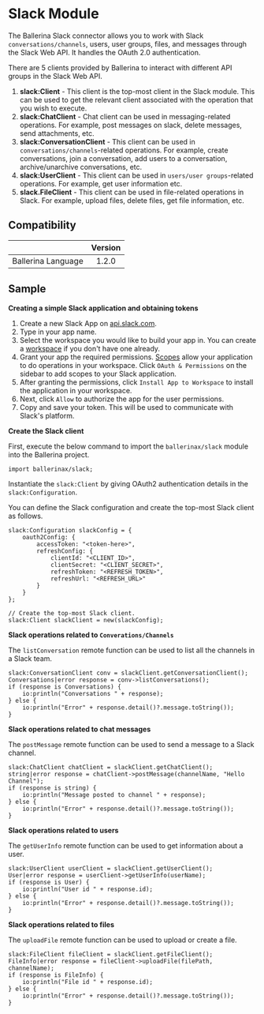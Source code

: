 # Slack Module

The Ballerina Slack connector allows you to work with Slack `conversations/channels`, users, user groups, files, and messages through the Slack Web API.
It handles the OAuth 2.0 authentication.

There are 5 clients provided by Ballerina to interact with different API groups in the Slack Web API.
1. **slack:Client** - This client is the top-most client in the Slack module. This can be used to get the relevant client associated with the operation
that you wish to execute.
2. **slack:ChatClient** - Chat client can be used in messaging-related operations. For example,  post messages on slack, delete messages,
send attachments, etc.
3. **slack:ConversationClient** - This client can be used in `conversations/channels`-related operations. For example, create conversations,
join a conversation, add users to a conversation, archive/unarchive conversations, etc.
4. **slack:UserClient** - This client can be used in `users/user groups`-related operations. For example, get user information etc.
5. **slack.FileClient** - This client can be used in file-related operations in Slack. For example, upload files, delete files, get file information, etc.

## Compatibility
|                     |    Version     |
|:-------------------:|:--------------:|
| Ballerina Language  | 1.2.0          |

## Sample

**Creating a simple Slack application and obtaining tokens**

1. Create a new Slack App on [api.slack.com](https://api.slack.com/apps?new_granular_bot_app=1).
2. Type in your app name.
3. Select the workspace you would like to build your app in. You can create a [workspace](https://slack.com/get-started#create) if you don't have one already.
4. Grant your app the required permissions. [Scopes](https://api.slack.com/scopes) allow your application to do operations in your workspace. Click `OAuth & Permissions` on the sidebar to add scopes to your Slack application. 
5. After granting the permissions, click `Install App to Workspace` to install the application in your workspace.
6. Next, click `Allow` to authorize the app for the user permissions. 
7. Copy and save your token. This will be used to communicate with Slack's platform.

**Create the Slack client**

First, execute the below command to import the `ballerinax/slack` module into the Ballerina project.
```ballerina
import ballerinax/slack;
```
Instantiate the `slack:Client` by giving OAuth2 authentication details in the `slack:Configuration`. 

You can define the Slack configuration and create the top-most Slack client as follows. 
```ballerina
slack:Configuration slackConfig = {
    oauth2Config: {
        accessToken: "<token-here>",
        refreshConfig: {
            clientId: "<CLIENT_ID>",
            clientSecret: "<CLIENT_SECRET>",
            refreshToken: "<REFRESH_TOKEN>",
            refreshUrl: "<REFRESH_URL>"
        }
    }
};

// Create the top-most Slack client.
slack:Client slackClient = new(slackConfig);
```

**Slack operations related to `Converations/Channels`**

The `listConversation` remote function can be used to list all the channels in a Slack team. 

```ballerina
slack:ConversationClient conv = slackClient.getConversationClient();
Conversations|error response = conv->listConversations();
if (response is Conversations) {    
    io:println("Conversations " + response);
} else {
    io:println("Error" + response.detail()?.message.toString());
}
```

**Slack operations related to chat messages**

The `postMessage` remote function can be used to send a message to a Slack channel. 

```ballerina
slack:ChatClient chatClient = slackClient.getChatClient();
string|error response = chatClient->postMessage(channelName, "Hello Channel");
if (response is string) {    
    io:println("Message posted to channel " + response);
} else {
    io:println("Error" + response.detail()?.message.toString());
}
```

**Slack operations related to users**

The `getUserInfo` remote function can be used to get information about a user. 

```ballerina
slack:UserClient userClient = slackClient.getUserClient();
User|error response = userClient->getUserInfo(userName);
if (response is User) {    
    io:println("User id " + response.id);
} else {
    io:println("Error" + response.detail()?.message.toString());
}
```

**Slack operations related to files**

The `uploadFile` remote function can be used to upload or create a file. 

```ballerina
slack:FileClient fileClient = slackClient.getFileClient();
FileInfo|error response = fileClient->uploadFile(filePath, channelName);
if (response is FileInfo) {    
    io:println("File id " + response.id);
} else {
    io:println("Error" + response.detail()?.message.toString());
}
```
